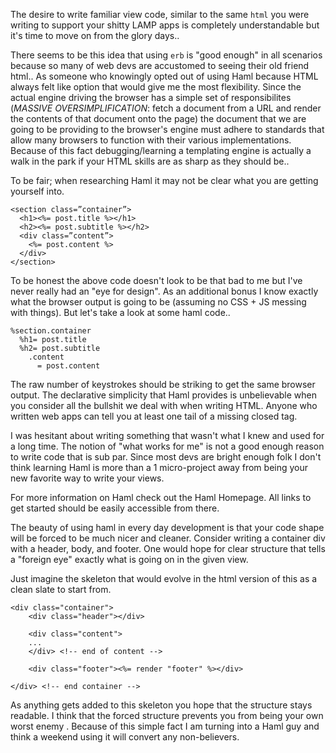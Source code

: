 The desire to write familiar view code, similar to the same `html` you were writing to support your shitty LAMP apps is completely understandable but it's time to move on from the glory days..

There seems to be this idea that using `erb` is "good enough" in all scenarios because so many of web devs are accustomed to seeing their old friend html.. As someone who knowingly opted out of using Haml because HTML always felt like option that would give me the most flexibility. Since the actual engine driving the browser has a simple set of responsibilites (*MASSIVE OVERSIMPLIFICATION*: fetch a document from a URL and render the contents of that document onto the page) the document that we are going to be providing to the browser's engine must adhere to standards that allow many browsers to function with their various implementations. Because of this fact debugging/learning a templating engine is actually a walk in the park if your HTML skills are as sharp as they should be..

To be fair; when researching Haml it may not be clear what you are getting yourself into.

```erb
<section class=”container”>
  <h1><%= post.title %></h1>
  <h2><%= post.subtitle %></h2>
  <div class=”content”>
    <%= post.content %>
  </div>
</section>
```
To be honest the above code doesn't look to be that bad to me but I've never really had an "eye for design". As an additional bonus I know exactly what the browser output is going to be (assuming no CSS + JS messing with things). But let's take a look at some haml code..
```haml
%section.container
  %h1= post.title
  %h2= post.subtitle
    .content
      = post.content
```
The raw number of keystrokes should be striking to get the same browser output. The declarative simplicity that Haml provides is unbelievable when you consider all the bullshit we deal with when writing HTML. Anyone who written web apps can tell you at least one tail of a missing closed tag.

I was hesitant about writing something that wasn't what I knew and used for a long time. The notion of "what works for me" is not a good enough reason to write code that is sub par. Since most devs are bright enough folk I don't think learning Haml is more than a 1 micro-project away from being your new favorite way to write your views.

For more information on Haml check out the Haml Homepage. All links to get started should be easily accessible from there.

The beauty of using haml in every day development is that your code shape will be forced to be much nicer and cleaner. Consider writing a container div with a header, body, and footer.  One would hope for clear structure that tells a "foreign eye" exactly what is going on in the given view.

Just imagine the skeleton that would evolve in the html version of this as a clean slate to start from.

```erb
<div class="container">
    <div class="header"></div>

    <div class="content">
    ...
    </div> <!-- end of content -->

    <div class="footer"><%= render "footer" %></div>

</div> <!-- end container -->
```
As anything gets added to this skeleton you hope that the structure stays readable. I think that the forced structure prevents you from being your own worst enemy . Because of this simple fact I am turning into a Haml guy and think a weekend using it will convert any non-believers.
